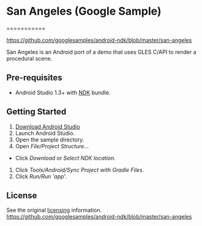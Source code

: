# San Angeles (Google Sample)
===========

https://github.com/googlesamples/android-ndk/blob/master/san-angeles 

San Angeles is an Android port of a demo that uses GLES C/API to render a procedural scene.

Pre-requisites
--------------
- Android Studio 1.3+ with [NDK](https://developer.android.com/ndk/) bundle.

Getting Started
---------------
1. [Download Android Studio](http://developer.android.com/sdk/index.html)
1. Launch Android Studio.
1. Open the sample directory.
1. Open *File/Project Structure...*
  - Click *Download* or *Select NDK location*.
1. Click *Tools/Android/Sync Project with Gradle Files*.
1. Click *Run/Run 'app'*.

License
-------
See the original [licensing](app/src/main/jni/license.txt) information.
https://github.com/googlesamples/android-ndk/blob/master/san-angeles

